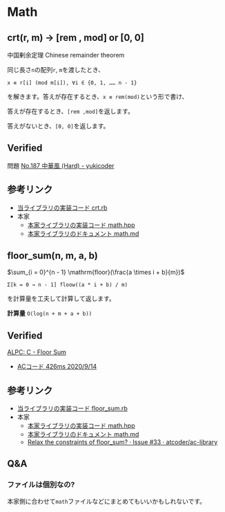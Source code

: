 # Math

## crt(r, m) -> [rem , mod] or [0, 0]

中国剰余定理
Chinese remainder theorem

同じ長さ`n`の配列`r`, `m`を渡したとき、

`x ≡ r[i] (mod m[i]), ∀i ∈ {0, 1, …… n - 1}`

を解きます。答えが存在するとき、`x ≡ rem(mod)`という形で書け、

答えが存在するとき、`[rem ,mod]`を返します。

答えがないとき、`[0, 0]`を返します。

## Verified

問題
[No\.187 中華風 \(Hard\) \- yukicoder](https://yukicoder.me/problems/no/187)

## 参考リンク

- [当ライブラリの実装コード crt.rb](https://github.com/universato/ac-library-rb/blob/master/src/crt.rb)
- 本家
  - [本家ライブラリの実装コード math.hpp](https://github.com/atcoder/ac-library/blob/master/atcoder/math.hpp)
  - [本家ライブラリのドキュメント math.md](https://github.com/atcoder/ac-library/blob/master/document_ja/math.md)

## floor_sum(n, m, a, b)

$\sum_{i = 0}^{n - 1} \mathrm{floor}(\frac{a \times i + b}{m})$

`Σ[k = 0 → n - 1] floow((a * i + b) / m)`

を計算量を工夫して計算して返します。

**計算量** `O(log(n + m + a + b))`

## Verified

[ALPC: C \- Floor Sum](https://atcoder.jp/contests/practice2/tasks/practice2_c)
 - [ACコード 426ms 2020/9/14](https://atcoder.jp/contests/practice2/submissions/16735215)

## 参考リンク

- [当ライブラリの実装コード floor_sum.rb](https://github.com/universato/ac-library-rb/blob/master/src/floor_sum.rb)
- 本家
  - [本家ライブラリの実装コード math.hpp](https://github.com/atcoder/ac-library/blob/master/atcoder/math.hpp)
  - [本家ライブラリのドキュメント math.md](https://github.com/atcoder/ac-library/blob/master/document_ja/math.md)
  - [Relax the constraints of floor\_sum? · Issue \#33 · atcoder/ac\-library](https://github.com/atcoder/ac-library/issues/33)

## Q&A

### ファイルは個別なの?

本家側に合わせて`math`ファイルなどにまとめてもいいかもしれないです。
